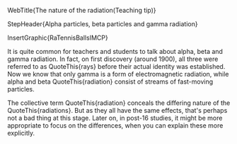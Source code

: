 WebTitle{The nature of the radiation(Teaching tip)}

StepHeader{Alpha particles, beta particles and gamma radiation}

InsertGraphic{RaTennisBallsIMCP}

It is quite common for teachers and students to talk about alpha, beta and gamma radiation. In fact, on first discovery (around 1900), all three were referred to as QuoteThis{rays} before their actual identity was established. Now we know that only gamma is a form of electromagnetic radiation, while alpha and beta QuoteThis{radiation} consist of streams of fast-moving particles.

The collective term QuoteThis{radiation} conceals the differing nature of the QuoteThis{radiations}. But as they all have the same effects, that's perhaps not a bad thing at this stage. Later on, in post-16 studies, it might be more appropriate to focus on the differences, when you can explain these more explicitly.

